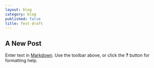 ```yaml
---
layout: blog
category: blog
published: false
title: Test draft
---
```


## A New Post

Enter text in [Markdown](http://daringfireball.net/projects/markdown/). Use the toolbar above, or click the **?** button for formatting help.

